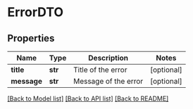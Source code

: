 # ErrorDTO

## Properties
Name | Type | Description | Notes
------------ | ------------- | ------------- | -------------
**title** | **str** | Title of the error | [optional] 
**message** | **str** | Message of the error | [optional] 

[[Back to Model list]](../README.md#documentation-for-models) [[Back to API list]](../README.md#documentation-for-api-endpoints) [[Back to README]](../README.md)

